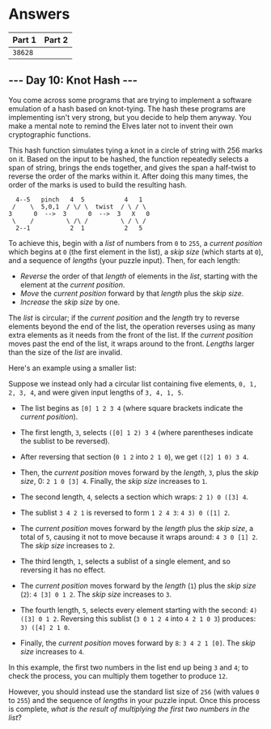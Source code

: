 # Answers

| Part 1  | Part 2 |
|---------|--------|
| `38628` | ` ` |

## --- Day 10: Knot Hash ---

You come across some programs that are trying to implement a software emulation of a hash based on knot-tying. The hash these programs are implementing isn't very strong, but you decide to help them anyway. You make a mental note to remind the Elves later not to invent their own cryptographic functions.

This hash function simulates tying a knot in a circle of string with 256 marks on it. Based on the input to be hashed, the function repeatedly selects a span of string, brings the ends together, and gives the span a half-twist to reverse the order of the marks within it. After doing this many times, the order of the marks is used to build the resulting hash.

      4--5   pinch   4  5           4   1
     /    \  5,0,1  / \/ \  twist  / \ / \
    3      0  -->  3      0  -->  3   X   0
     \    /         \ /\ /         \ / \ /
      2--1           2  1           2   5
    

To achieve this, begin with a _list_ of numbers from `0` to `255`, a _current position_ which begins at `0` (the first element in the list), a _skip size_ (which starts at `0`), and a sequence of _lengths_ (your puzzle input). Then, for each length:

*   _Reverse_ the order of that _length_ of elements in the _list_, starting with the element at the _current position_.
*   _Move_ the _current position_ forward by that _length_ plus the _skip size_.
*   _Increase_ the _skip size_ by one.

The _list_ is circular; if the _current position_ and the _length_ try to reverse elements beyond the end of the list, the operation reverses using as many extra elements as it needs from the front of the list. If the _current position_ moves past the end of the list, it wraps around to the front. _Lengths_ larger than the size of the _list_ are invalid.

Here's an example using a smaller list:

Suppose we instead only had a circular list containing five elements, `0, 1, 2, 3, 4`, and were given input lengths of `3, 4, 1, 5`.

*   The list begins as `[0] 1 2 3 4` (where square brackets indicate the _current position_).
*   The first length, `3`, selects `([0] 1 2) 3 4` (where parentheses indicate the sublist to be reversed).
*   After reversing that section (`0 1 2` into `2 1 0`), we get `([2] 1 0) 3 4`.
*   Then, the _current position_ moves forward by the _length_, `3`, plus the _skip size_, 0: `2 1 0 [3] 4`. Finally, the _skip size_ increases to `1`.

*   The second length, `4`, selects a section which wraps: `2 1) 0 ([3] 4`.
*   The sublist `3 4 2 1` is reversed to form `1 2 4 3`: `4 3) 0 ([1] 2`.
*   The _current position_ moves forward by the _length_ plus the _skip size_, a total of `5`, causing it not to move because it wraps around: `4 3 0 [1] 2`. The _skip size_ increases to `2`.

*   The third length, `1`, selects a sublist of a single element, and so reversing it has no effect.
*   The _current position_ moves forward by the _length_ (`1`) plus the _skip size_ (`2`): `4 [3] 0 1 2`. The _skip size_ increases to `3`.

*   The fourth length, `5`, selects every element starting with the second: `4) ([3] 0 1 2`. Reversing this sublist (`3 0 1 2 4` into `4 2 1 0 3`) produces: `3) ([4] 2 1 0`.
*   Finally, the _current position_ moves forward by `8`: `3 4 2 1 [0]`. The _skip size_ increases to `4`.

In this example, the first two numbers in the list end up being `3` and `4`; to check the process, you can multiply them together to produce `12`.

However, you should instead use the standard list size of `256` (with values `0` to `255`) and the sequence of _lengths_ in your puzzle input. Once this process is complete, _what is the result of multiplying the first two numbers in the list_?
